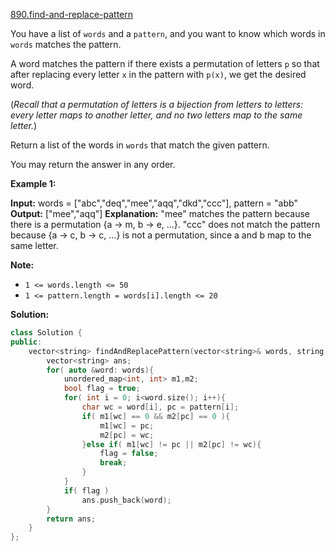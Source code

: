 [890.find-and-replace-pattern](https://leetcode.com/problems/find-and-replace-pattern/)  

You have a list of `words` and a `pattern`, and you want to know which words in `words` matches the pattern.

A word matches the pattern if there exists a permutation of letters `p` so that after replacing every letter `x` in the pattern with `p(x)`, we get the desired word.

(_Recall that a permutation of letters is a bijection from letters to letters: every letter maps to another letter, and no two letters map to the same letter._)

Return a list of the words in `words` that match the given pattern. 

You may return the answer in any order.

**Example 1:**

**Input:** words = \["abc","deq","mee","aqq","dkd","ccc"\], pattern = "abb"
**Output:** \["mee","aqq"\]
**Explanation:** "mee" matches the pattern because there is a permutation {a -> m, b -> e, ...}. 
"ccc" does not match the pattern because {a -> c, b -> c, ...} is not a permutation,
since a and b map to the same letter.

**Note:**

*   `1 <= words.length <= 50`
*   `1 <= pattern.length = words[i].length <= 20`  



**Solution:**  

```cpp
class Solution {
public:
    vector<string> findAndReplacePattern(vector<string>& words, string pattern) {
        vector<string> ans;
        for( auto &word: words){
            unordered_map<int, int> m1,m2;
            bool flag = true;
            for( int i = 0; i<word.size(); i++){
                char wc = word[i], pc = pattern[i];
                if( m1[wc] == 0 && m2[pc] == 0 ){
                    m1[wc] = pc;
                    m2[pc] = wc;
                }else if( m1[wc] != pc || m2[pc] != wc){
                    flag = false;
                    break;
                }
            }
            if( flag )
                ans.push_back(word);
        }
        return ans;
    }
};
```
      